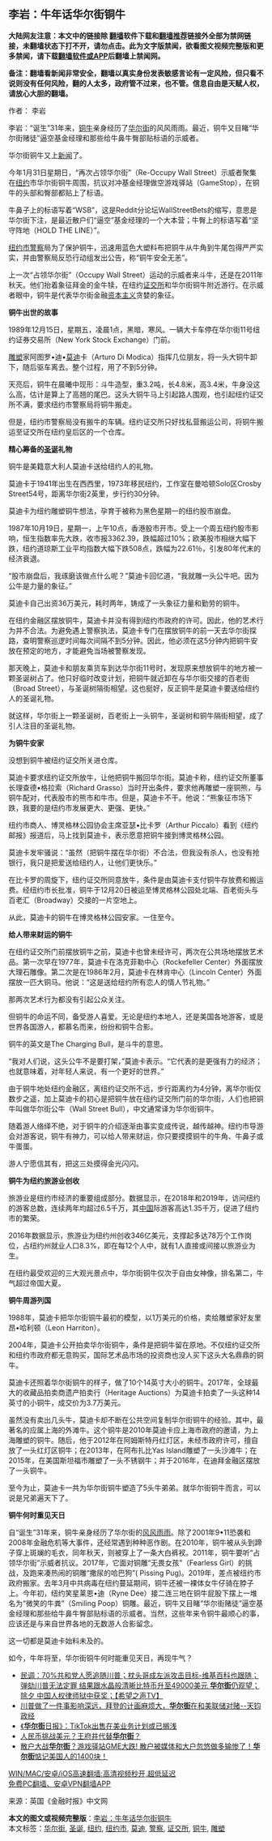  <h2>李岩：牛年话华尔街铜牛</h2> <p class="notice"><b>大陆网友注意：本文中的链接除 <a href="https://github.com/bannedbook/fanqiang" >翻墙</a>软件下载和<a href="https://github.com/killgcd/justmysocks/blob/master/README.md">翻墙推荐</a>链接外全部为禁网链接，未翻墙状态下打不开，请勿点击。此为文字版禁闻，欲看图文视频完整版和更多禁闻，请下载<a href="https://github.com/bannedbook/fanqiang">翻墙软件或APP</a>后翻墙上禁闻网。</p><p>备注：翻墙看新闻非常安全，翻墙以真实身份发表敏感言论有一定风险，但只看不说则没有任何风险，翻的人太多，政府管不过来，也不管。信息自由是天赋人权，请放心大胆的翻墙。</b></p>  <div class="entry"> <p>作者： 李岩</p> <p id="conimg">李岩：“诞生”31年来，<a href="https://www.bannedbook.org/bnews/tag/%E9%93%9C%E7%89%9B/" class="st_tag internal_tag" rel="tag" title="标签 铜牛 下的日志">铜牛</a>亲身经历了<a href="https://www.bannedbook.org/bnews/tag/%e5%8d%8e%e5%b0%94%e8%a1%97/" class="st_tag internal_tag" rel="tag" title="标签 华尔街 下的日志">华尔街</a>的风风雨雨。最近，铜牛又目睹“华尔街赌徒”逼空基金经理和那些给牛鼻牛臀部贴标语的示威者。</p> <p>华尔街铜牛又上<span class='wp_keywordlink_affiliate'><a href="https://www.bannedbook.org/" title="新闻">新闻</a></span>了。</p> <p>今年1月31日星期日，“再次占领华尔街”（Re-Occupy Wall Street）示威者聚集在<a href="https://www.bannedbook.org/bnews/tag/%e7%ba%bd%e7%ba%a6/" class="st_tag internal_tag" rel="tag" title="标签 纽约 下的日志">纽约</a>市华尔街铜牛周围，抗议对冲基金经理做空游戏驿站（GameStop），在铜牛的头部和臀部都贴上了标语。</p> <p>牛鼻子上的标语写着“WSB”，这是Reddit分论坛WallStreetBets的缩写，意思是华尔街下注，是最近散户们“逼空”基金经理的一个大本营；牛臀上的标语写着“坚守阵地（HOLD THE LINE）”。</p> <p><a href="https://www.bannedbook.org/bnews/tag/%E7%BA%BD%E7%BA%A6%E5%B8%82/" class="st_tag internal_tag" rel="tag" title="标签 纽约市 下的日志">纽约市</a><a href="https://www.bannedbook.org/bnews/tag/%e8%ad%a6%e5%af%9f/" class="st_tag internal_tag" rel="tag" title="标签 警察 下的日志">警察</a>局为了保护铜牛，迅速用蓝色大塑料布把铜牛从牛角到牛尾包得严严实实，并由警察局反恐行动组发出公告，称“铜牛安全无恙”。</p> <p>上一次“占领华尔街”（Occupy Wall Street）运动的示威者来斗牛，还是在2011年秋天。他们抬着象征拜金的金牛犊，在纽约<a href="https://www.bannedbook.org/bnews/tag/%E8%AF%81%E4%BA%A4%E6%89%80/" class="st_tag internal_tag" rel="tag" title="标签 证交所 下的日志">证交所</a>和华尔街铜牛附近游行。在示威者眼中，铜牛是代表华尔街金融<span class='wp_keywordlink'><a href="https://www.bannedbook.org/forum2/topic920.html" title="资本主义与自由" target="_blank">资本主义</a></span>贪婪的象征。</p> <p><strong>铜牛出世的故事</strong></p> <p>1989年12月15日，星期五，凌晨1点，黑暗，寒风。一辆大卡车停在华尔街11号纽约证券交易所（New York Stock Exchange）门前。</p> <p><a href="https://www.bannedbook.org/bnews/tag/%E9%9B%95%E5%A1%91/" class="st_tag internal_tag" rel="tag" title="标签 雕塑 下的日志">雕塑</a>家阿图罗•迪•<a href="https://www.bannedbook.org/bnews/tag/%e8%8e%ab%e8%bf%aa/" class="st_tag internal_tag" rel="tag" title="标签 莫迪 下的日志">莫迪</a>卡（Arturo Di Modica）指挥几位朋友，将一头大铜牛卸下，随后驱车离去。整个过程，用了不到5分钟。</p> <p>天亮后，铜牛在晨曦中现形：斗牛造型，重3.2吨，长4.8米，高3.4米，牛身没这么高，估计是算上了高翘的尾巴。这头大铜牛马上引起路人围观，也引起纽约证交所不满，要求纽约市警察局将铜牛搬走。</p> <p>但是，纽约市警察局没有搬牛的车辆。纽约证交所只好找私营搬运公司，将铜牛搬运至证交所在纽约皇后区的一个仓库。</p> <p><strong>精心筹备的<a href="https://www.bannedbook.org/bnews/tag/%E5%9C%A3%E8%AF%9E/" class="st_tag internal_tag" rel="tag" title="标签 圣诞 下的日志">圣诞</a>礼物</strong></p>  <p>铜牛是美籍意大利人莫迪卡送给纽约人的礼物。</p> <p>莫迪卡于1941年出生在西西里，1973年移民纽约，工作室在曼哈顿Solo区Crosby Street54号，距离华尔街2英里，步行约30分钟。</p> <p>莫迪卡为纽约雕塑铜牛想法，孕育于被称为黑色星期一的纽约股市崩盘。</p> <p>1987年10月19日，星期一，上午10点，香港股市开市。受上一个周五纽约股市影响，恒生指数率先大跌，收市报3362.39，跌幅超过10%；欧美股市相继大幅下跌，纽约道琼斯工业平均指数大幅下跌508点，跌幅为22.61％，引发80年代末的经济衰退。</p> <p>“股市崩盘后，我琢磨该做点什么呢？”莫迪卡回忆道，“我就雕一头公牛吧。因为公牛是力量的象征。”</p> <p>莫迪卡自己出资36万美元，耗时两年，铸成了一头象征力量和勤劳的铜牛。</p> <p>在纽约金融区摆放铜牛，莫迪卡并没有得到纽约市政府的许可。因此，他的艺术行为并不合法。为避免遇上警察执法，莫迪卡专门在摆放铜牛的前一天去华尔街探路，查明警察巡逻时间每次间隔不到5分钟。因此，他必须在这5分钟内把铜牛安放在预定的地方，才能避免当场被警察发现。</p> <p>那天晚上，莫迪卡和朋友乘货车到达华尔街11号时，发现原来想放铜牛的地方被一颗圣诞树占了。他只好临时改变计划，把铜牛就近卸在与华尔街交接的百老街（Broad Street），与圣诞树隔街相望。这也挺好，反正铜牛是莫迪卡要送给纽约人的圣诞礼物。</p> <p>就这样，华尔街上一颗圣诞树，百老街上一头铜牛，圣诞树和铜牛隔街相望，成了引人注目的圣诞礼物。</p> <p><strong>为铜牛安家</strong></p> <p>没想到铜牛被纽约证交所关进仓库。</p> <p>莫迪卡要求纽约证交所放牛，让他把铜牛搬回华尔街。莫迪卡称，纽约证交所董事长理查德•格拉索（Richard Grasso）当时开出条件，要求他再雕塑一座铜熊，与铜牛配对，代表股市的熊市和牛市。但是，莫迪卡不干。他说：“熊象征市场下跌，我要的是纽约市发展更大、更强、更快。”</p> <p>纽约市商人、博灵格林公园协会主席亚瑟•比卡罗（Arthur Piccalo）看到《纽约邮报》报道后，马上找到莫迪卡，表示愿意把铜牛接到博灵格林公园。</p>  <p>莫迪卡发牢骚说：“虽然（把铜牛摆在华尔街）不合法，但我没有杀人，也没有抢银行，我只是把爱送给纽约人，让他们更快乐。”</p> <p>在比卡罗的周旋下，纽约证交所同意放牛，条件是由莫迪卡支付铜牛存放费和搬运费。经纽约市长批准，铜牛于12月20日被运至博灵格林公园处北端、百老街头与百老汇（Broadway）交接的一片空地上。</p> <p>从此，莫迪卡的铜牛在博灵格林公园安家。一住至今。</p> <p><strong>给人带来财运的铜牛</strong></p> <p>在纽约证交所门前摆放铜牛之前，莫迪卡也曾未经许可，两次在公共场地摆放艺术品。第一次早在1977年，莫迪卡在洛克菲勒中心（Rockefeller Center）外面摆放大理石雕像。第二次是在1986年2月，莫迪卡在林肯中心（Lincoln Center）外面摆放一匹大铜马。他说：“这是送给纽约所有恋人的情人节礼物。”</p> <p>那两次艺术行为都没有引起公众关注。</p> <p>但铜牛的命运不同，备受游人喜爱。无论是纽约本地人，还是美国各地游客，或是世界各国游人，都慕名而来，纷纷和铜牛合影。</p> <p>铜牛的英文是The Charging Bull，是斗牛的意思。</p> <p>“我对人们说，这头公牛不是要打架，”莫迪卡表示。“它代表的是更强有力的经济；也就意味着，对年轻人来说，有一个更好的世界。”</p> <p>由于铜牛地处纽约金融区，离纽约证交所不远，步行距离约为4分钟，离华尔街仅数步之遥，加上莫迪卡的初心是把铜牛放在纽约证交所门前的华尔街，人们也把铜牛叫做华尔街公牛（Wall Street Bull），中文通常译为华尔街铜牛。</p> <p>随着游人络绎不绝，对于铜牛的介绍逐渐由事实变成传说，越传越神。纽约市导游会对游客说，铜牛有神力，可以给人带来财运，你只要摸摸铜牛的牛角、牛鼻子或牛蛋蛋。</p> <p>游人宁愿信其有，把这三处摸得金光闪闪。</p> <p><strong>铜牛为纽约旅游业创收</strong></p>  <p>旅游业是纽约市经济的重要组成部分。数据显示，在2018年和2019年，访问纽约的游客总数，连续两年均超过6.5千万，其<span class='wp_keywordlink_affiliate'><a href="https://www.bannedbook.org/" title="中国" target="_blank">中国</a></span>际游客高达1.35千万，促进了纽约市的繁荣。</p> <p>2016年数据显示，旅游业为纽约州创收346亿美元，支撑起多达78万个工作岗位，占纽约州就业人口8.3%，即在每12个人中，就有1人直接或间接以旅游业为生。</p> <p>在纽约最受欢迎的三大观光景点中，华尔街铜牛仅次于自由女神像，排名第二，牛气超过帝国大夏。</p> <p><strong>铜牛周游列国</strong></p> <p>1988年，莫迪卡把华尔街铜牛最初的模型，以1万美元的价格，卖给雕塑家好友里昂•哈利顿（Leon Harriton）。</p> <p>2004年，莫迪卡公开拍卖华尔街铜牛，条件是把铜牛留在原地。不仅纽约证交所和纽约市政府都无意购买，国际艺术品市场的投资商也没人买下这头大名鼎鼎的铜牛。</p> <p>莫迪卡还照着华尔街铜牛的样子，做了10个14英寸大小的铜牛。2017年，全球最大的收藏品拍卖商遗产拍卖行（Heritage Auctions）为莫迪卡拍卖了一头这种14英寸的小铜牛，成交价为3.7万美元。</p> <p>虽然没有卖出几头牛，莫迪卡却不断在公共空间复制华尔街铜牛的经验。其中，最著名的应属上海的外滩牛。这个铜牛是2010年莫迪卡应上海市政府的邀请，为上海雕塑的铜牛。随后，他于2012年在阿姆斯特丹红灯区，未经市政府许可，擅自放了一头红灯区铜牛；在2013年，在阿布扎比Yas Island雕塑了一头沙滩牛；在2015年，在美国斯坦福市雕塑了一头不锈钢牛；并于2016年，在迪拜金融区摆放了一头铜牛。</p> <p>至今为止，莫迪卡一共为华尔街铜牛塑造了5头牛弟弟。就华尔街铜牛而言，可以说是兄弟遍天下了。</p> <p><strong>铜牛何时重见天日</strong></p> <p>自“诞生”31年来，铜牛亲身经历了华尔街的<span class='wp_keywordlink'><a href="https://www.bannedbook.org/forum3/topic122.html" title="陈建国：十年风风雨雨" target="_blank">风风雨雨</a></span>。除了2001年9•11恐袭和2008年金融危机等大事件，还经常遇到种种恶作剧。在2010年，铜牛被从头到蹄子穿上斑斓的毛衣，同年秋天，则被穿上了一条大白裤衩。2011年，铜牛要听“占领华尔街”示威者抗议。2017年，它面对铜雕“无畏女孩”（Fearless Girl）的挑战，及跑来凑热闹的铜雕“撒尿的哈巴狗”( Pissing Pug)。2019年，差点被纽约市政府搬家。去年3月中共病毒在纽约蔓延期间，铜牛还被一裸体女牛仔骑在脖子上。今年初，纽约笑星莱恩•迪（Ryne Dee）接二连三地在铜牛屁股下摆上一堆名为“微笑的牛粪”（Smiling Poop）铜雕。最近，铜牛又目睹“华尔街赌徒”逼空基金经理和那些给牛鼻牛臀部贴标语的示威者。当然，这些年来令铜牛最顺心的事，应该还是与来自世界各地的无数游人合影留念。</p> <p>这一切都是莫迪卡始料未及的。</p> <p>如今，牛年将至，华尔街铜牛何时能重见天日，再现牛气？</p>  <ul class='op-related-articles' title='相关阅读'> <li><a href='https://www.bannedbook.org/bnews/comments/20210213/1486440.html' target='_blank'>民调：70%共和党人愿追随川普；枕头哥成左派攻击目标-维基百科也跟随；弹劾川普无法定罪 结果跟水晶般清晰比特币升至49000美元 <b>华尔街</b>仍观望；除夕 中国人权律师狱中获奖；【希望之声TV】</a></li> <li><a href='https://www.bannedbook.org/bnews/bannedvideo/20210211/1485407.html' target='_blank'>川普做了一件事影响深远，拜登的计画麻烦大，<b>华尔街</b>在和美联储对赌--天钧政经</a></li> <li><a href='https://www.bannedbook.org/bnews/ssgc/20210211/1485322.html' target='_blank'>《<b>华尔街</b>日报》：TikTok出售在美业务计划或已搁浅</a></li> <li><a href='https://www.bannedbook.org/bnews/bannedvideo/20210210/1484860.html' target='_blank'>人民币挑战美元？王府井代替<b>华尔街</b>？</a></li> <li><a href='https://www.bannedbook.org/bnews/bannedvideo/20210208/1483899.html' target='_blank'>散户大战<b>华尔街</b>？游戏驿站GME大跌! 散户被媒体和大户忽悠做多输惨了！<b>华尔街</b>惦记美国人的1400块！</a></li> </ul> <p class="texttj"> <a href="https://github.com/bannedbook/fanqiang/wiki/V2ray%E6%9C%BA%E5%9C%BA" target="_blank">WIN/MAC/安卓/iOS高速翻墙:高清视频秒开,超低延迟</a><br/> <a href="https://github.com/bannedbook/fanqiang/wiki/%E7%A6%81%E9%97%BB%E7%BD%91%E5%AE%89%E5%8D%93%E7%BF%BB%E5%A2%99%E6%96%B0%E9%97%BBAPP" target="_blank">免费PC翻墙、安卓VPN翻墙APP</a></p><p> 来源：英国《金融时报》中文网 </p><a name='sharetosocial'></a>       <div><b>本文的图文或视频完整版</b>：<a href='https://www.bannedbook.org/bnews/comments/20210214/1487139.html'>李岩：牛年话华尔街铜牛</a></div>  </div><!--END ENTRY--> <div class="postfooter"> <div>本文标签：<a href="https://www.bannedbook.org/bnews/tag/%e5%8d%8e%e5%b0%94%e8%a1%97/" rel="tag">华尔街</a>, <a href="https://www.bannedbook.org/bnews/tag/%E5%9C%A3%E8%AF%9E/" rel="tag">圣诞</a>, <a href="https://www.bannedbook.org/bnews/tag/%e7%ba%bd%e7%ba%a6/" rel="tag">纽约</a>, <a href="https://www.bannedbook.org/bnews/tag/%E7%BA%BD%E7%BA%A6%E5%B8%82/" rel="tag">纽约市</a>, <a href="https://www.bannedbook.org/bnews/tag/%e8%8e%ab%e8%bf%aa/" rel="tag">莫迪</a>, <a href="https://www.bannedbook.org/bnews/tag/%e8%ad%a6%e5%af%9f/" rel="tag">警察</a>, <a href="https://www.bannedbook.org/bnews/tag/%E8%AF%81%E4%BA%A4%E6%89%80/" rel="tag">证交所</a>, <a href="https://www.bannedbook.org/bnews/tag/%E9%93%9C%E7%89%9B/" rel="tag">铜牛</a>, <a href="https://www.bannedbook.org/bnews/tag/%E9%9B%95%E5%A1%91/" rel="tag">雕塑</a></div>  </div><!--END POSTFOOTER--> 